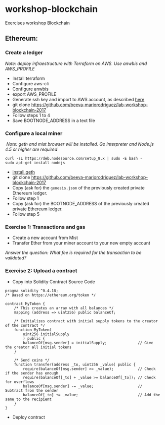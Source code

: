 # workshop-blockchain
Exercises workshop Blockchain

## Ethereum:
  ### Create a ledger
  *Note: deploy infraestructure with Terraform on AWS. Use anwbis and AWS_PROFILE*
  - Install terraform
  - Configure aws-cli
  - Configure anwbis
  - export AWS_PROFILE
  - Generate ssh key and import to AWS account, as described [here](https://gist.github.com/beeva-mariorodriguez/e1bedb4aa28e1ce97d16646950f1e9a6)
  - git clone https://github.com/beeva-mariorodriguez/lab-workshop-blockchain-2017
  - Follow steps 1 to 4
  - Save BOOTNODE_ADDRESS in a text file

  ### Configure a local miner
  *Note: geth and mist browser will be installed. Go interpreter and Node.js 4.5 or higher are required*
```
curl -sL https://deb.nodesource.com/setup_8.x | sudo -E bash -
sudo apt-get install nodejs
``` 
  - [install geth](https://github.com/ethereum/go-ethereum/wiki/Installing-Geth#install-on-ubuntu-via-ppas)
  - git clone https://github.com/beeva-mariorodriguez/lab-workshop-blockchain-2017
  - Copy (ask for) the `genesis.json` of the previously created private Ethereum ledger.
  - Follow step 1
  - Copy (ask for) the BOOTNODE_ADDRESS of the previously created private Ethereum ledger.
  - Follow step 5
  
  ### Exercise 1: Transactions and gas
  - Create a new account from Mist
  - Transfer Ether from your miner account to your new empty account
  
  *Answer the question: What fee is required for the transaction to be validated?*
  
  ### Exercise 2: Upload a contract
  - Copy into Solidity Contract Source Code
```
pragma solidity ^0.4.18;
/* Based on https://ethereum.org/token */

contract MyToken {
    /* This creates an array with all balances */
    mapping (address => uint256) public balanceOf;

    /* Initializes contract with initial supply tokens to the creator of the contract */
    function MyToken(
        uint256 initialSupply
        ) public {
        balanceOf[msg.sender] = initialSupply;              // Give the creator all initial tokens
    }

    /* Send coins */
    function transfer(address _to, uint256 _value) public {
        require(balanceOf[msg.sender] >= _value);           // Check if the sender has enough
        require(balanceOf[_to] + _value >= balanceOf[_to]); // Check for overflows
        balanceOf[msg.sender] -= _value;                    // Subtract from the sender
        balanceOf[_to] += _value;                           // Add the same to the recipient
    }
}

```
- Deploy contract
